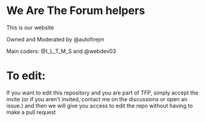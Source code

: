 # We Are The Forum helpers
This is our website

Owned and Moderated by @autofirejm<!--Okay-->

Main coders: @I_L_T_M_S and @webdev03 <!--They did a bunch-->

# To edit:
If you want to edit this repository and you are part of TFP, simply accept the invite (or if you aren't invited, contact me on the discussions or open an issue.) and then we will give you access to edit the repo without having to make a pull request
